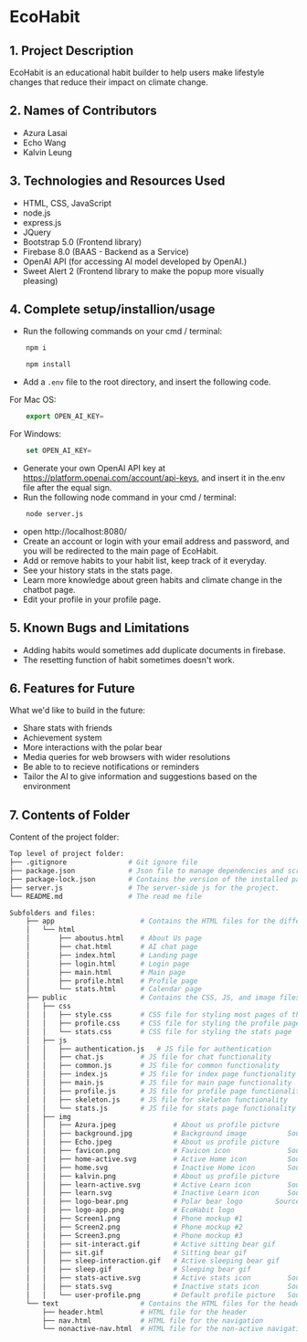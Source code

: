 # EcoHabit

## 1. Project Description

EcoHabit is an educational habit builder to help users make lifestyle changes that reduce their impact on climate change.

## 2. Names of Contributors

- Azura Lasai
- Echo Wang
- Kalvin Leung

## 3. Technologies and Resources Used

- HTML, CSS, JavaScript
- node.js
- express.js
- JQuery
- Bootstrap 5.0 (Frontend library)
- Firebase 8.0 (BAAS - Backend as a Service)
- OpenAI API (for accessing AI model developed by OpenAI.)
- Sweet Alert 2 (Frontend library to make the popup more visually pleasing)

## 4. Complete setup/installion/usage

- Run the following commands on your cmd / terminal:

```bash
    npm i
```

```bash
    npm install
```

- Add a `.env` file to the root directory, and insert the following code.

For Mac OS:

```javascript
    export OPEN_AI_KEY=
```

For Windows:

```javascript
    set OPEN_AI_KEY=
```

- Generate your own OpenAI API key at https://platform.openai.com/account/api-keys, and insert it in the.env file after the equal sign.
- Run the following node command in your cmd / terminal:

```bash
    node server.js
```

- open http://localhost:8080/
- Create an account or login with your email address and password, and you will be redirected to the main page of EcoHabit.
- Add or remove habits to your habit list, keep track of it everyday.
- See your history stats in the stats page.
- Learn more knowledge about green habits and climate change in the chatbot page.
- Edit your profile in your profile page.

## 5. Known Bugs and Limitations

- Adding habits would sometimes add duplicate documents in firebase.
- The resetting function of habit sometimes doesn't work.

## 6. Features for Future

What we'd like to build in the future:

- Share stats with friends
- Achievement system
- More interactions with the polar bear
- Media queries for web browsers with wider resolutions
- Be able to to recieve notifications or reminders
- Tailor the AI to give information and suggestions based on the environment

## 7. Contents of Folder

Content of the project folder:

```bash
Top level of project folder:
├── .gitignore               # Git ignore file
├── package.json             # Json file to manage dependencies and scripts for the project.
├── package-lock.json        # Contains the version of the installed packages
├── server.js                # The server-side js for the project.
└── README.md                # The read me file

Subfolders and files:
    ├── app                     # Contains the HTML files for the different pages of the app
    │   └── html
    │       ├── aboutus.html    # About Us page
    │       ├── chat.html       # AI chat page
    │       ├── index.html      # Landing page
    │       ├── login.html      # Login page
    │       ├── main.html       # Main page
    │       ├── profile.html    # Profile page
    │       └── stats.html      # Calendar page
    ├── public                  # Contains the CSS, JS, and image files for the app
    │   ├── css
    │   │   ├── style.css       # CSS file for styling most pages of the app
    │   │   ├── profile.css     # CSS file for styling the profile page
    │   │   └── stats.css       # CSS file for styling the stats page
    │   ├── js
    │   │   ├── authentication.js   # JS file for authentication
    │   │   ├── chat.js         # JS file for chat functionality
    │   │   ├── common.js       # JS file for common functionality
    │   │   ├── index.js        # JS file for index page functionality
    │   │   ├── main.js         # JS file for main page functionality
    │   │   ├── profile.js      # JS file for profile page functionality
    │   │   ├── skeleton.js     # JS file for skeleton functionality
    │   │   └── stats.js        # JS file for stats page functionality
    │   ├── img
    │   │   ├── Azura.jpeg              # About us profile picture
    │   │   ├── background.jpg          # Background image          Source: https://coolwallpapers.me/2638488-mountains.html
    │   │   ├── Echo.jpeg               # About us profile picture
    │   │   ├── favicon.png             # Favicon icon              Source: https://vectorified.com/download-image#polar-bear-icon-34.png
    │   │   ├── home-active.svg         # Active Home icon          Source: https://www.figma.com/community/file/1131020085382116914/20-Mobile-Bottom-Navigation-Bar
    │   │   ├── home.svg                # Inactive Home icon        Source: https://www.figma.com/community/file/1131020085382116914/20-Mobile-Bottom-Navigation-Bar
    │   │   ├── kalvin.png              # About us profile picture
    │   │   ├── learn-active.svg        # Active Learn icon         Source: https://www.figma.com/community/file/1131020085382116914/20-Mobile-Bottom-Navigation-Bar
    │   │   ├── learn.svg               # Inactive Learn icon       Source: https://www.figma.com/community/file/1131020085382116914/20-Mobile-Bottom-Navigation-Bar
    │   │   ├── logo-bear.png           # Polar bear logo        Source: https://vectorified.com/download-image#polar-bear-icon-34.png
    │   │   ├── logo-app.png            # EcoHabit logo
    │   │   ├── Screen1.png             # Phone mockup #1
    │   │   ├── Screen2.png             # Phone mockup #2
    │   │   ├── Screen3.png             # Phone mockup #3
    │   │   ├── sit-interact.gif        # Active sitting bear gif
    │   │   ├── sit.gif                 # Sitting bear gif
    │   │   ├── sleep-interaction.gif   # Active sleeping bear gif
    │   │   ├── sleep.gif               # Sleeping bear gif
    │   │   ├── stats-active.svg        # Active stats icon         Source: https://www.figma.com/community/file/1131020085382116914/20-Mobile-Bottom-Navigation-Bar
    │   │   ├── stats.svg               # Inactive stats icon       Source: https://www.figma.com/community/file/1131020085382116914/20-Mobile-Bottom-Navigation-Bar
    │   │   └── user-profile.png        # Default profile picture   Source: https://www.figma.com/community/file/1131020085382116914/20-Mobile-Bottom-Navigation-Bar
    └── text                    # Contains the HTML files for the header and navigation
        ├── header.html         # HTML file for the header
        ├── nav.html            # HTML file for the navigation
        └── nonactive-nav.html  # HTML file for the non-active navigation
```
